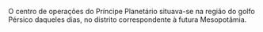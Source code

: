 ﻿O centro de operações do Príncipe Planetário situava-se na região do golfo Pérsico daqueles dias, no distrito correspondente à futura Mesopotâmia.